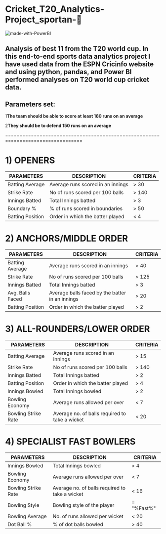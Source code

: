 # Cricket_T20_Analytics-Project_sportan-:cricket_game:

![made-with-PowerBI](https://img.shields.io/badge/made%20with-PowerBI-blue.svg)

Analysis of best 11 from the T20 world cup.  In this end-to-end sports data analytics project I have used data from the ESPN Cricinfo website and  using python, pandas, and Power BI performed analyses on T20 world cup cricket data.
---

## Parameters set:
1**The team should be able to score at least 180 runs on an average**

2**They should be to defend 150 runs on an average**

=================================================================================
# 1) OPENERS

| PARAMETERS | DESCRIPTION | CRITERIA |
| --- | --- | --- |
| Batting Average | Average runs scored in an innings | > 30 |
| Strike Rate | No of runs scored per 100 balls | > 140 |
| Innings Batted | Total Innings batted | > 3 |
| Boundary % | % of runs scored in boundaries | > 50 |
| Batting Position | Order in which the batter played | < 4 |

# 2) ANCHORS/MIDDLE ORDER

| PARAMETERS | DESCRIPTION | CRITERIA |
| --- | --- | --- |
| Batting Average|  Average runs scored in an innings | > 40 |
| Strike Rate | No of runs scored per 100 balls | > 125 |
| Innings Batted|  Total Innings batted | > 3 |
| Avg. Balls Faced | Average balls faced by the batter in an innings | > 20 |
| Batting Position | Order in which the batter played | > 2 |

# 3) ALL-ROUNDERS/LOWER ORDER

| PARAMETERS | DESCRIPTION | CRITERIA |
| --- | --- | --- |
|Batting Average | Average runs scored in an innings | > 15|
|Strike Rate | No of runs scored per 100 balls | > 140 |
|Innings Batted | Total Innings batted | > 2|
|Batting Position | Order in which the batter played | > 4 |
|Innings Bowled | Total Innings bowled | > 2 |
|Bowling Economy | Average runs allowed per over | < 7 |
|Bowling Strike Rate | Average no. of balls required to take a wicket | < 20 |

# 4) SPECIALIST FAST BOWLERS

| PARAMETERS | DESCRIPTION | CRITERIA |
| --- | --- | --- |
| Innings Bowled | Total Innings bowled | > 4 |
| Bowling Economy | Average runs allowed per over | < 7 |
| Bowling Strike Rate | Average no. of balls required to take a wicket | < 16 |
| Bowling Style | Bowling style of the player | = "%Fast%" |
| Bowling Average | No. of runs allowed per wicket | < 20 |
| Dot Ball % | % of dot balls bowled | > 40 |
